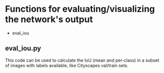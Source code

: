 # Functions for evaluating/visualizing the network's output

- eval_iou


## eval_iou.py 

This code can be used to calculate the IoU (mean and per-class) in a subset of images with labels available, like Cityscapes val/train sets.


